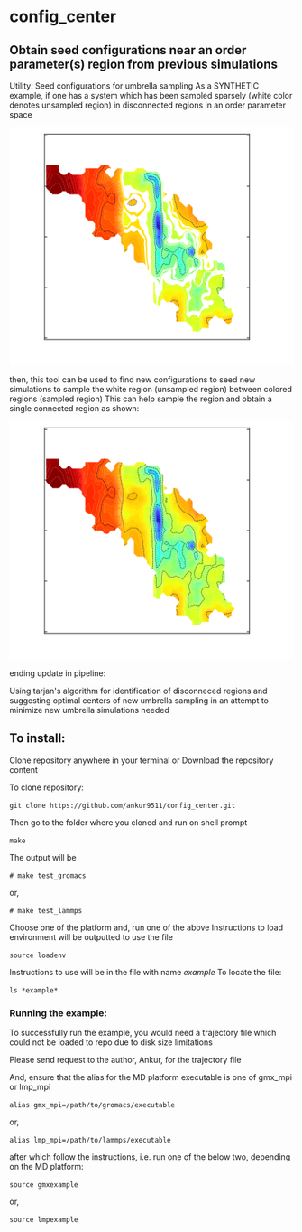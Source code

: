 # config_center
## Obtain seed configurations near an order parameter(s) region from previous simulations
Utility: Seed configurations for umbrella sampling
As a SYNTHETIC example, if one has a system which has been sampled sparsely 
(white color denotes unsampled region)
in disconnected regions in an order parameter space

![before](before.png)

then, this tool can be used to find new configurations to seed new simulations to sample
the white region (unsampled region) between colored regions (sampled region)
This can help sample the region and obtain a single connected region as shown:

![after](after.png)

ending update in pipeline:

Using tarjan's algorithm for identification of disconneced regions
and suggesting optimal centers of new umbrella sampling in an attempt
to minimize new umbrella simulations needed

## To install:
Clone repository anywhere in your terminal or Download the repository content

To clone repository:

`git clone https://github.com/ankur9511/config_center.git`

Then go to the folder where you cloned and run on shell prompt

`make`

The output will be 

`# make test_gromacs`

or,

`# make test_lammps`

Choose one of the platform
and, run one of the above
Instructions to load environment will be outputted to use the file

`source loadenv`

Instructions to use will be in the file with name *example*
To locate the file:

`ls *example*`

### Running the example:

To successfully run the example, you would need a trajectory file
which could not be loaded to repo due to disk size limitations

Please send request to the author, Ankur, for the trajectory file

And, ensure that the alias for the MD platform executable is one of gmx_mpi or lmp_mpi

`alias gmx_mpi=/path/to/gromacs/executable`

or,

`alias lmp_mpi=/path/to/lammps/executable`

after which follow the instructions, i.e.
run one of the below two, depending on the MD platform:

`source gmxexample`

or,

`source lmpexample`
